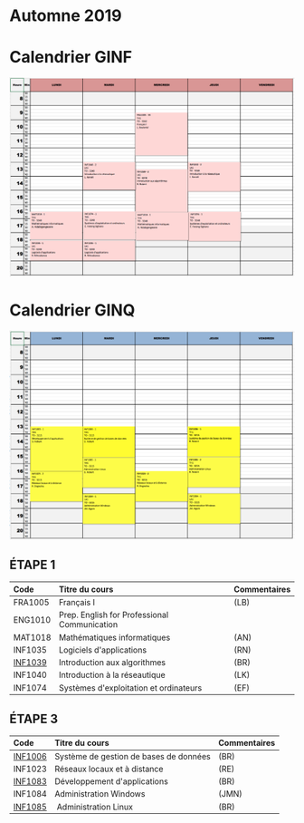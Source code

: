 # Automne 2019

# Calendrier GINF
![alt tag](./GINF19A.png)


# Calendrier GINQ
![alt tag](./GINQ19A.png)

## ÉTAPE 1

|     Code	                                                     | Titre du cours                               | Commentaires           |
|:---------------------------------------------------------------|:-------------------------------------------- |:-----------------------| 
| FRA1005	                                                       | Français I                                   | (LB)                   |
| ENG1010	                                                       | Prep. English for Professional Communication |                        |
| MAT1018	                                                       | Mathématiques informatiques                  | (AN)                   |
| INF1035	                                                       | Logiciels d'applications                     | (RN)                   |
| [INF1039](https://github.com/CollegeBoreal/INF1039-202-19A-01) | Introduction aux algorithmes                 | (BR)                   |
| INF1040	                                                       | Introduction à la réseautique                | (LK)                   |
| INF1074	                                                       | Systèmes d'exploitation et ordinateurs       | (EF)                   |

## ÉTAPE 3

|     Code	                                                     | Titre du cours                               | Commentaires           |
|:---------------------------------------------------------------|:-------------------------------------------- |:-----------------------| 
| [INF1006](https://github.com/CollegeBoreal/INF1006-202-19A-01) | Système de gestion de bases de données       |  (BR)                  |
| INF1023                                                        | Réseaux locaux et à distance                 |  (RE)                  |
| [INF1083](https://github.com/CollegeBoreal/INF1083-200-19A-01) | Développement d'applications                 |  (BR)                  |
| INF1084                                                        | Administration Windows                       |  (JMN)                 |
| [INF1085](https://github.com/CollegeBoreal/INF1085-200-19A-01) | Administration Linux                         |  (BR)                  |

